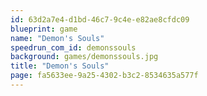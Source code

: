 ```yaml
---
id: 63d2a7e4-d1bd-46c7-9c4e-e82ae8cfdc09
blueprint: game
name: "Demon's Souls"
speedrun_com_id: demonssouls
background: games/demonssouls.jpg
title: "Demon's Souls"
page: fa5633ee-9a25-4302-b3c2-8534635a577f
---
```

